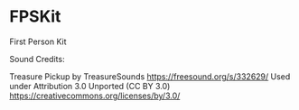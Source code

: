 # FPSKit
First Person Kit



Sound Credits: 

Treasure Pickup by TreasureSounds
https://freesound.org/s/332629/
Used under Attribution 3.0 Unported (CC BY 3.0)
https://creativecommons.org/licenses/by/3.0/